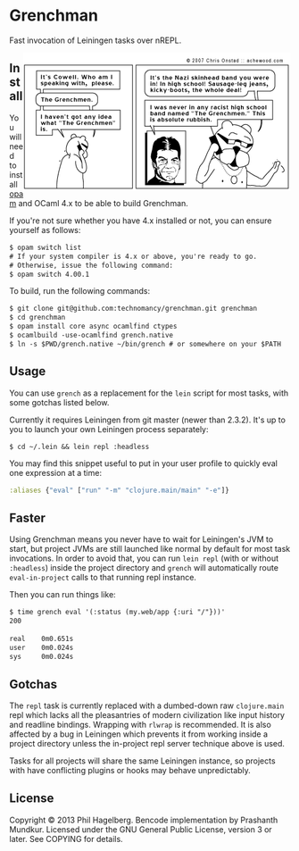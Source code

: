 # Grenchman

Fast invocation of Leiningen tasks over nREPL.

<a href="http://achewood.com/index.php?date=04022007">
  <img src="comic.gif" align="right"></a>

## Install

You will need to install [opam](http://opam.ocamlpro.com/) and OCaml 4.x to be
able to build Grenchman.

If you're not sure whether you have 4.x installed or not, you can ensure
yourself as follows:

    $ opam switch list
    # If your system compiler is 4.x or above, you're ready to go.
    # Otherwise, issue the following command:
    $ opam switch 4.00.1

To build, run the following commands:

    $ git clone git@github.com:technomancy/grenchman.git grenchman
    $ cd grenchman
    $ opam install core async ocamlfind ctypes
    $ ocamlbuild -use-ocamlfind grench.native
    $ ln -s $PWD/grench.native ~/bin/grench # or somewhere on your $PATH

## Usage

You can use `grench` as a replacement for the `lein` script for most
tasks, with some gotchas listed below.

Currently it requires Leiningen from git master (newer than 2.3.2). It's
up to you to launch your own Leiningen process separately:

    $ cd ~/.lein && lein repl :headless

You may find this snippet useful to put in your user profile to
quickly eval one expression at a time:

```clj
:aliases {"eval" ["run" "-m" "clojure.main/main" "-e"]}
```

## Faster

Using Grenchman means you never have to wait for Leiningen's JVM to
start, but project JVMs are still launched like normal by default for
most task invocations. In order to avoid that, you can run `lein repl`
(with or without `:headless`) inside the project directory and
`grench` will automatically route `eval-in-project` calls to that
running repl instance.

Then you can run things like:

    $ time grench eval '(:status (my.web/app {:uri "/"}))'
    200

    real    0m0.651s
    user    0m0.024s
    sys     0m0.024s

## Gotchas

The `repl` task is currently replaced with a dumbed-down raw
`clojure.main` repl which lacks all the pleasantries of modern
civilization like input history and readline bindings. Wrapping with
`rlwrap` is recommended. It is also affected by a bug in Leiningen
which prevents it from working inside a project directory unless the
in-project repl server technique above is used.

Tasks for all projects will share the same Leiningen instance, so
projects with have conflicting plugins or hooks may behave unpredictably.

## License

Copyright © 2013 Phil Hagelberg. Bencode implementation by Prashanth
Mundkur. Licensed under the GNU General Public License, version 3 or
later. See COPYING for details.
